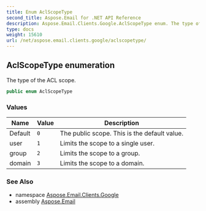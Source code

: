 ```yaml
---
title: Enum AclScopeType
second_title: Aspose.Email for .NET API Reference
description: Aspose.Email.Clients.Google.AclScopeType enum. The type of the ACL scope
type: docs
weight: 15610
url: /net/aspose.email.clients.google/aclscopetype/
---
```

## AclScopeType enumeration

The type of the ACL scope.

```csharp
public enum AclScopeType
```

### Values

| Name | Value | Description |
| --- | --- | --- |
| Default | `0` | The public scope. This is the default value. |
| user | `1` | Limits the scope to a single user. |
| group | `2` | Limits the scope to a group. |
| domain | `3` | Limits the scope to a domain. |

### See Also

* namespace [Aspose.Email.Clients.Google](../../aspose.email.clients.google/)
* assembly [Aspose.Email](../../)


